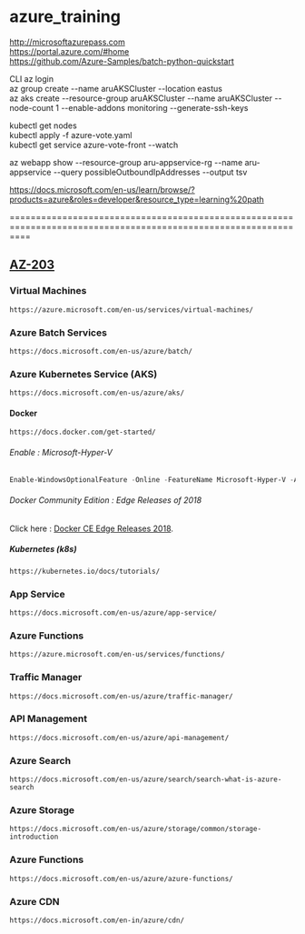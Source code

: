 # azure_training

http://microsoftazurepass.com <br/>
https://portal.azure.com/#home <br/>
https://github.com/Azure-Samples/batch-python-quickstart
<br/>

CLI
az login <br/>
az group create --name aruAKSCluster --location eastus <br/>
az aks create --resource-group aruAKSCluster --name aruAKSCluster --node-count 1 --enable-addons monitoring --generate-ssh-keys<br/>

kubectl get nodes<br/>
kubectl apply -f azure-vote.yaml<br/>
kubectl get service azure-vote-front --watch<br/>

az webapp show --resource-group aru-appservice-rg --name aru-appservice --query possibleOutboundIpAddresses --output tsv<br/>

https://docs.microsoft.com/en-us/learn/browse/?products=azure&roles=developer&resource_type=learning%20path


================================================================================================================

## [AZ-203](https://www.microsoft.com/en-us/learning/exam-az-203.aspx)

### Virtual Machines
    https://azure.microsoft.com/en-us/services/virtual-machines/
### Azure Batch Services
    https://docs.microsoft.com/en-us/azure/batch/
    
### Azure Kubernetes Service (AKS)
    https://docs.microsoft.com/en-us/azure/aks/
#### Docker
    https://docs.docker.com/get-started/ 
    
###### Enable : Microsoft-Hyper-V 
```powershell
Enable-WindowsOptionalFeature -Online -FeatureName Microsoft-Hyper-V -All
```
###### Docker Community Edition : Edge Releases of 2018

Click here : [Docker CE Edge Releases 2018](https://download.docker.com/win/edge/28777/Docker%20for%20Windows%20Installer.exe).

##### Kubernetes (k8s)
    https://kubernetes.io/docs/tutorials/
    
### App Service
    https://docs.microsoft.com/en-us/azure/app-service/
    
### Azure Functions
    https://azure.microsoft.com/en-us/services/functions/
### Traffic Manager
    https://docs.microsoft.com/en-us/azure/traffic-manager/
### API Management
    https://docs.microsoft.com/en-us/azure/api-management/
### Azure Search
    https://docs.microsoft.com/en-us/azure/search/search-what-is-azure-search
### Azure Storage
    https://docs.microsoft.com/en-us/azure/storage/common/storage-introduction
### Azure Functions
    https://docs.microsoft.com/en-us/azure/azure-functions/
### Azure CDN
    https://docs.microsoft.com/en-in/azure/cdn/
